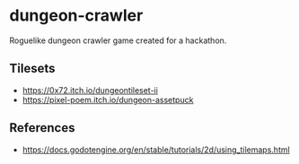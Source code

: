 # dungeon-crawler
Roguelike dungeon crawler game created for a hackathon.

## Tilesets
- https://0x72.itch.io/dungeontileset-ii
- https://pixel-poem.itch.io/dungeon-assetpuck

## References
- https://docs.godotengine.org/en/stable/tutorials/2d/using_tilemaps.html
